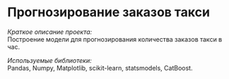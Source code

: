 # Прогнозирование заказов такси  

*Краткое описание проекта:*  
Построение модели для прогнозирования количества заказов такси в час.  

*Используемые библиотеки:*  
Pandas, Numpy, Matplotlib, scikit-learn, statsmodels, CatBoost.

